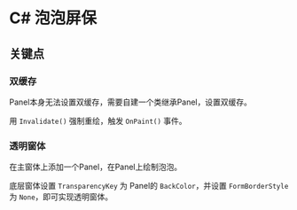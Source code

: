 # C# 泡泡屏保

## 关键点

### 双缓存

Panel本身无法设置双缓存，需要自建一个类继承Panel，设置双缓存。

用 `Invalidate()` 强制重绘，触发 `OnPaint()` 事件。

### 透明窗体

在主窗体上添加一个Panel，在Panel上绘制泡泡。

底层窗体设置 `TransparencyKey` 为 Panel的 `BackColor`，并设置 `FormBorderStyle` 为 `None`，即可实现透明窗体。
